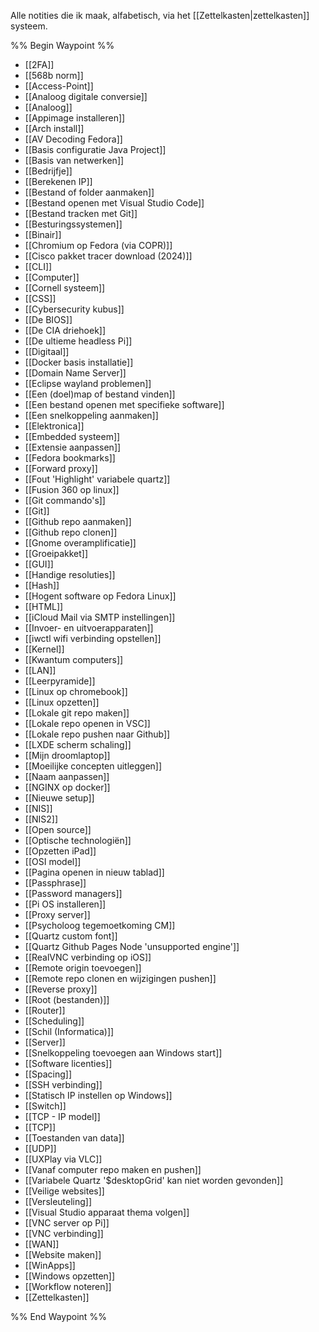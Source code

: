 Alle notities die ik maak, alfabetisch, via het [[Zettelkasten|zettelkasten]] systeem.

%% Begin Waypoint %%
- [[2FA]]
- [[568b norm]]
- [[Access-Point]]
- [[Analoog digitale conversie]]
- [[Analoog]]
- [[Appimage installeren]]
- [[Arch install]]
- [[AV Decoding Fedora]]
- [[Basis configuratie Java Project]]
- [[Basis van netwerken]]
- [[Bedrijfje]]
- [[Berekenen IP]]
- [[Bestand of folder aanmaken]]
- [[Bestand openen met Visual Studio Code]]
- [[Bestand tracken met Git]]
- [[Besturingssystemen]]
- [[Binair]]
- [[Chromium op Fedora (via COPR)]]
- [[Cisco pakket tracer download (2024)]]
- [[CLI]]
- [[Computer]]
- [[Cornell systeem]]
- [[CSS]]
- [[Cybersecurity kubus]]
- [[De BIOS]]
- [[De CIA driehoek]]
- [[De ultieme headless Pi]]
- [[Digitaal]]
- [[Docker basis installatie]]
- [[Domain Name Server]]
- [[Eclipse wayland problemen]]
- [[Een (doel)map of bestand vinden]]
- [[Een bestand openen met specifieke software]]
- [[Een snelkoppeling aanmaken]]
- [[Elektronica]]
- [[Embedded systeem]]
- [[Extensie aanpassen]]
- [[Fedora bookmarks]]
- [[Forward proxy]]
- [[Fout 'Highlight' variabele quartz]]
- [[Fusion 360 op linux]]
- [[Git commando's]]
- [[Git]]
- [[Github repo aanmaken]]
- [[Github repo clonen]]
- [[Gnome overamplificatie]]
- [[Groeipakket]]
- [[GUI]]
- [[Handige resoluties]]
- [[Hash]]
- [[Hogent software op Fedora Linux]]
- [[HTML]]
- [[iCloud Mail via SMTP instellingen]]
- [[Invoer- en uitvoerapparaten]]
- [[iwctl wifi verbinding opstellen]]
- [[Kernel]]
- [[Kwantum computers]]
- [[LAN]]
- [[Leerpyramide]]
- [[Linux op chromebook]]
- [[Linux opzetten]]
- [[Lokale git repo maken]]
- [[Lokale repo openen in VSC]]
- [[Lokale repo pushen naar Github]]
- [[LXDE scherm schaling]]
- [[Mijn droomlaptop]]
- [[Moeilijke concepten uitleggen]]
- [[Naam aanpassen]]
- [[NGINX op docker]]
- [[Nieuwe setup]]
- [[NIS]]
- [[NIS2]]
- [[Open source]]
- [[Optische technologiën]]
- [[Opzetten iPad]]
- [[OSI model]]
- [[Pagina openen in nieuw tablad]]
- [[Passphrase]]
- [[Password managers]]
- [[Pi OS installeren]]
- [[Proxy server]]
- [[Psycholoog tegemoetkoming CM]]
- [[Quartz custom font]]
- [[Quartz Github Pages Node 'unsupported engine']]
- [[RealVNC verbinding op iOS]]
- [[Remote origin toevoegen]]
- [[Remote repo clonen en wijzigingen pushen]]
- [[Reverse proxy]]
- [[Root (bestanden)]]
- [[Router]]
- [[Scheduling]]
- [[Schil (Informatica)]]
- [[Server]]
- [[Snelkoppeling toevoegen aan Windows start]]
- [[Software licenties]]
- [[Spacing]]
- [[SSH verbinding]]
- [[Statisch IP instellen op Windows]]
- [[Switch]]
- [[TCP - IP model]]
- [[TCP]]
- [[Toestanden van data]]
- [[UDP]]
- [[UXPlay via VLC]]
- [[Vanaf computer repo maken en pushen]]
- [[Variabele Quartz '$desktopGrid' kan niet worden gevonden]]
- [[Veilige websites]]
- [[Versleuteling]]
- [[Visual Studio apparaat thema volgen]]
- [[VNC server op Pi]]
- [[VNC verbinding]]
- [[WAN]]
- [[Website maken]]
- [[WinApps]]
- [[Windows opzetten]]
- [[Workflow noteren]]
- [[Zettelkasten]]

%% End Waypoint %%